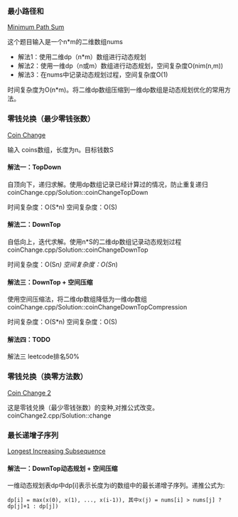 ### 最小路径和

[Minimum Path Sum](https://leetcode.com/problems/minimum-path-sum/)

这个题目输入是一个n*m的二维数组nums
+ 解法1：使用二维dp（n*m）数组进行动态规划
+ 解法2：使用一维dp（n或m）数组进行动态规划，空间复杂度O(nim(n,m))
+ 解法3：在nums中记录动态规划过程，空间复杂度O(1)

时间复杂度为O(n*m)。将二维dp数组压缩到一维dp数组是动态规划优化的常用方法。

### 零钱兑换（最少零钱张数）
[Coin Change](https://leetcode.com/problems/coin-change/)

输入 coins数组，长度为n。目标钱数S

#### 解法一：TopDown
自顶向下，递归求解。使用dp数组记录已经计算过的情况，防止重复递归
coinChange.cpp/Solution::coinChangeTopDown

时间复杂度：O(S*n)
空间复杂度：O(S)

#### 解法二：DownTop
自低向上，迭代求解。使用n*S的二维dp数组记录动态规划过程
coinChange.cpp/Solution::coinChangeDownTop

时间复杂度：O(S*n)
空间复杂度：O(S*n)

#### 解法三：DownTop + 空间压缩
使用空间压缩法，将二维dp数组降低为一维dp数组
coinChange.cpp/Solution::coinChangeDownTopCompression

时间复杂度：O(S*n)
空间复杂度：O(S)

#### 解法四：TODO
解法三 leetcode排名50%

### 零钱兑换（换零方法数）
[Coin Change 2](https://leetcode.com/problems/coin-change-2/)

这是零钱兑换（最少零钱张数）的变种,对推公式改变。
coinChange2.cpp/Solution::change


### 最长递增子序列
[Longest Increasing Subsequence](https://leetcode.com/problems/longest-increasing-subsequence/)

#### 解法一：DownTop动态规划 + 空间压缩
一维动态规划表dp中dp[i]表示长度为i的数组中的最长递增子序列。递推公式为:
    
    dp[i] = max(x(0), x(1), ..., x(i-1)), 其中x(j) = nums[i] > nums[j] ? dp[j]+1 : dp[j])

